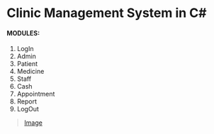 # Clinic Management System in C#
#### MODULES:
1. LogIn
2. Admin
3. Patient
4. Medicine
5. Staff
6. Cash
7. Appointment
8. Report
9. LogOut
> [Image](https://github.com/Daniyalzakir321/Clinic_Management_System/blob/master/CMS%20Image.png)
